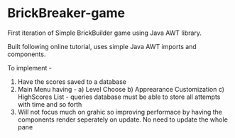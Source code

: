 # BrickBreaker-game
First iteration of Simple BrickBuilder game using Java AWT library.

Built following online tutorial, uses simple Java AWT imports and components.

To implement - 
1) Have the scores saved to a database
2) Main Menu having - 
  a) Level Choose
  b) Apprearance Customization
  c) HighScores List - queries database must be able to store all attempts with time and so forth
3) Will not focus much on grahic so improving performace by having the components render seperately on update. No need to update the whole pane


